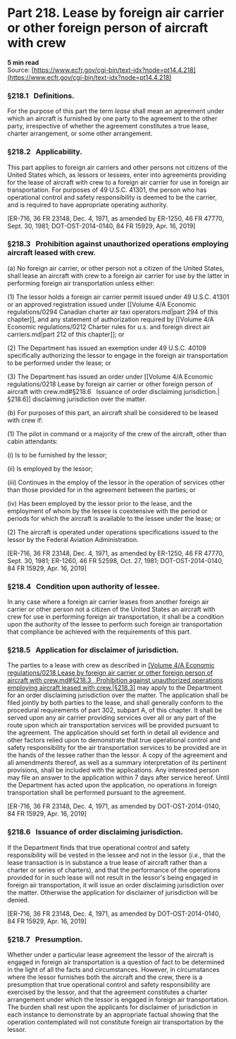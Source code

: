 # Part 218. Lease by foreign air carrier or other foreign person of aircraft with crew
**5 min read**  
Source: [https://www.ecfr.gov/cgi-bin/text-idx?node=pt14.4.218](https://www.ecfr.gov/cgi-bin/text-idx?node=pt14.4.218)

<div>

### §218.1   Definitions.

For the purpose of this part the term *lease* shall mean an agreement under which an aircraft is furnished by one party to the agreement to the other party, irrespective of whether the agreement constitutes a true lease, charter arrangement, or some other arrangement.

### §218.2   Applicability.

This part applies to foreign air carriers and other persons not citizens of the United States which, as lessors or lessees, enter into agreements providing for the lease of aircraft with crew to a foreign air carrier for use in foreign air transportation. For purposes of 49 U.S.C. 41301, the person who has operational control and safety responsibility is deemed to be the carrier, and is required to have appropriate operating authority.

\[ER-716, 36 FR 23148, Dec. 4, 1971, as amended by ER-1250, 46 FR 47770, Sept. 30, 1981; DOT-OST-2014-0140, 84 FR 15929, Apr. 16, 2019\]

### §218.3   Prohibition against unauthorized operations employing aircraft leased with crew.

\(a\) No foreign air carrier, or other person not a citizen of the United States, shall lease an aircraft with crew to a foreign air carrier for use by the latter in performing foreign air transportation unless either:

\(1\) The lessor holds a foreign air carrier permit issued under 49 U.S.C. 41301 or an approved registration issued under [[Volume 4/A Economic regulations/0294 Canadian charter air taxi operators.md|part 294 of this chapter]], and any statement of authorization required by [[Volume 4/A Economic regulations/0212 Charter rules for u.s. and foreign direct air carriers.md|part 212 of this chapter]]; or

\(2\) The Department has issued an exemption under 49 U.S.C. 40109 specifically authorizing the lessor to engage in the foreign air transportation to be performed under the lease; or

\(3\) The Department has issued an order under [[Volume 4/A Economic regulations/0218 Lease by foreign air carrier or other foreign person of aircraft with crew.md#§218.6   Issuance of order disclaiming jurisdiction.|§218.6]] disclaiming jurisdiction over the matter.

\(b\) For purposes of this part, an aircraft shall be considered to be leased with crew if:

\(1\) The pilot in command or a majority of the crew of the aircraft, other than cabin attendants:

\(i\) Is to be furnished by the lessor;

\(ii\) Is employed by the lessor;

\(iii\) Continues in the employ of the lessor in the operation of services other than those provided for in the agreement between the parties; or

\(iv\) Has been employed by the lessor prior to the lease, and the employment of whom by the lessee is coextensive with the period or periods for which the aircraft is available to the lessee under the lease; or

\(2\) The aircraft is operated under operations specifications issued to the lessor by the Federal Aviation Administration.

\[ER-716, 36 FR 23148, Dec. 4, 1971, as amended by ER-1250, 46 FR 47770, Sept. 30, 1981; ER-1260, 46 FR 52598, Oct. 27, 1981; DOT-OST-2014-0140, 84 FR 15929, Apr. 16, 2019\]

### §218.4   Condition upon authority of lessee.

In any case where a foreign air carrier leases from another foreign air carrier or other person not a citizen of the United States an aircraft with crew for use in performing foreign air transportation, it shall be a condition upon the authority of the lessee to perform such foreign air transportation that compliance be achieved with the requirements of this part.

### §218.5   Application for disclaimer of jurisdiction.

The parties to a lease with crew as described in [[Volume 4/A Economic regulations/0218 Lease by foreign air carrier or other foreign person of aircraft with crew.md#§218.3   Prohibition against unauthorized operations employing aircraft leased with crew.|§218.3]](b) may apply to the Department for an order disclaiming jurisdiction over the matter. The application shall be filed jointly by both parties to the lease, and shall generally conform to the procedural requirements of part 302, subpart A, of this chapter. It shall be served upon any air carrier providing services over all or any part of the route upon which air transportation services will be provided pursuant to the agreement. The application should set forth in detail all evidence and other factors relied upon to demonstrate that true operational control and safety responsibility for the air transportation services to be provided are in the hands of the lessee rather than the lessor. A copy of the agreement and all amendments thereof, as well as a summary interpretation of its pertinent provisions, shall be included with the applications. Any interested person may file an answer to the application within 7 days after service hereof. Until the Department has acted upon the application, no operations in foreign transportation shall be performed pursuant to the agreement.

\[ER-716, 36 FR 23148, Dec. 4, 1971, as amended by DOT-OST-2014-0140, 84 FR 15929, Apr. 16, 2019\]

### §218.6   Issuance of order disclaiming jurisdiction.

If the Department finds that true operational control and safety responsibility will be vested in the lessee and not in the lessor (*i.e.*, that the lease transaction is in substance a true lease of aircraft rather than a charter or series of charters), and that the performance of the operations provided for in such lease will not result in the lessor's being engaged in foreign air transportation, it will issue an order disclaiming jurisdiction over the matter. Otherwise the application for disclaimer of jurisdiction will be denied.

\[ER-716, 36 FR 23148, Dec. 4, 1971, as amended by DOT-OST-2014-0140, 84 FR 15929, Apr. 16, 2019\]

### §218.7   Presumption.

Whether under a particular lease agreement the lessor of the aircraft is engaged in foreign air transportation is a question of fact to be determined in the light of all the facts and circumstances. However, in circumstances where the lessor furnishes both the aircraft and the crew, there is a presumption that true operational control and safety responsibility are exercised by the lessor, and that the agreement constitutes a charter arrangement under which the lessor is engaged in foreign air transportation. The burden shall rest upon the applicants for disclaimer of jurisdiction in each instance to demonstrate by an appropriate factual showing that the operation contemplated will not constitute foreign air transportation by the lessor.

</div>